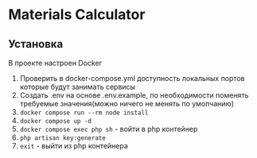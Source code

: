 # Materials Сalculator
## Установка
В проекте настроен Docker
1. Проверить в docker-compose.yml доступность локальных портов которые будут занимать сервисы
2. Создать .env на основе .env.example, по необходимости поменять требуемые значения(можно ничего не менять по умолчанию)
3. `docker compose run --rm node install`
4. `docker compose up -d`
5. `docker compose exec php sh` - войти в php контейнер
6. `php artisan key:generate`
7. `exit` - выйти из php контейнера
